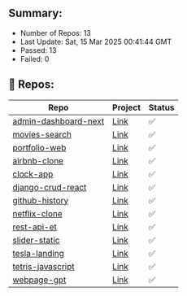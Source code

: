 ## Summary:
<p><ul>
            <li><span>Number of Repos: 13</span></li>
            <li><span>Last Update: Sat, 15 Mar 2025 00:41:44 GMT</span></li>
            <li><span>Passed: 13</span></li>
            <li><span>Failed: 0</span></li>
          </ul></p>
  

## 📝 Repos:
<table>
            <thead>
              <tr>
                <th>Repo</th>
                <th>Project</th>
                <th>Status</th>
              </tr>
            </thead>
            <tbody>
              <tr>
                                  <td><a href="https://github.com/wrujel/admin-dashboard-next">admin-dashboard-next</a></td>
                                  <td><a href="https://admin-dashboard-next-roan.vercel.app">Link</a></td>
                                  <td>✅</td>
                                </tr><tr>
                                  <td><a href="https://github.com/wrujel/movies-search">movies-search</a></td>
                                  <td><a href="https://movies-search-five.vercel.app">Link</a></td>
                                  <td>✅</td>
                                </tr><tr>
                                  <td><a href="https://github.com/wrujel/portfolio-web">portfolio-web</a></td>
                                  <td><a href="https://portfolio-web-wrujel.vercel.app">Link</a></td>
                                  <td>✅</td>
                                </tr><tr>
                                  <td><a href="https://github.com/wrujel/airbnb-clone">airbnb-clone</a></td>
                                  <td><a href="https://rental-app-delta.vercel.app">Link</a></td>
                                  <td>✅</td>
                                </tr><tr>
                                  <td><a href="https://github.com/wrujel/clock-app">clock-app</a></td>
                                  <td><a href="https://clock-app-wrujel.vercel.app">Link</a></td>
                                  <td>✅</td>
                                </tr><tr>
                                  <td><a href="https://github.com/wrujel/django-crud-react">django-crud-react</a></td>
                                  <td><a href="https://django-crud-react.onrender.com">Link</a></td>
                                  <td>✅</td>
                                </tr><tr>
                                  <td><a href="https://github.com/wrujel/github-history">github-history</a></td>
                                  <td><a href="https://github-history.vercel.app">Link</a></td>
                                  <td>✅</td>
                                </tr><tr>
                                  <td><a href="https://github.com/wrujel/netflix-clone">netflix-clone</a></td>
                                  <td><a href="https://movies-app-wrujel.vercel.app">Link</a></td>
                                  <td>✅</td>
                                </tr><tr>
                                  <td><a href="https://github.com/wrujel/rest-api-et">rest-api-et</a></td>
                                  <td><a href="https://rest-api-et.onrender.com">Link</a></td>
                                  <td>✅</td>
                                </tr><tr>
                                  <td><a href="https://github.com/wrujel/slider-static">slider-static</a></td>
                                  <td><a href="https://ephemeral-zuccutto-49ec06.netlify.app">Link</a></td>
                                  <td>✅</td>
                                </tr><tr>
                                  <td><a href="https://github.com/wrujel/tesla-landing">tesla-landing</a></td>
                                  <td><a href="https://sage-daffodil-4904c3.netlify.app">Link</a></td>
                                  <td>✅</td>
                                </tr><tr>
                                  <td><a href="https://github.com/wrujel/tetris-javascript">tetris-javascript</a></td>
                                  <td><a href="https://tetris-javascript-pi.vercel.app">Link</a></td>
                                  <td>✅</td>
                                </tr><tr>
                                  <td><a href="https://github.com/wrujel/webpage-gpt">webpage-gpt</a></td>
                                  <td><a href="https://webpage-gpt-wrujels-projects.vercel.app/">Link</a></td>
                                  <td>✅</td>
                                </tr>
            </tbody>
          </table>
  